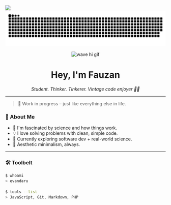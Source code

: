 <!--horizontal divider(gradiant)-->
<img src="https://user-images.githubusercontent.com/73097560/115834477-dbab4500-a447-11eb-908a-139a6edaec5c.gif">

<!--- snake -->
<div align="left">
  <img src="https://github.com/1999AZZAR/1999AZZAR/blob/readme/resources/grid-snake.svg" alt="snake" />
</div>
<!-- README.md for https://github.com/evandaru -->

<p align="center">
  <img src="https://media.giphy.com/media/hvRJCLFzcasrR4ia7z/giphy.gif" width="120" alt="wave hi gif"/>
</p>

<h1 align="center">Hey, I'm Fauzan</h1>

<p align="center"><i>Student. Thinker. Tinkerer. Vintage code enjoyer 👨‍💻</i></p>

---

> 🚧 Work in progress – just like everything else in life.

### 🌿 About Me
- 🧪 I'm fascinated by science and how things work.
- 💡 I love solving problems with clean, simple code.
- 🧰 Currently exploring software dev + real-world science.
- 📸 Aesthetic minimalism, always.

---

### 🛠 Toolbelt
```bash
$ whoami
> evandaru

$ tools --list
> JavaScript, Git, Markdown, PHP

